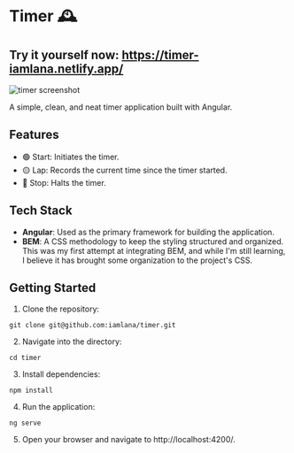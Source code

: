 # Timer 🕰️

## Try it yourself now: https://timer-iamlana.netlify.app/

![timer screenshot](src/assets/screenshot-timer.png)

A simple, clean, and neat timer application built with Angular.

## Features

- 🟢 Start: Initiates the timer.
- 🟡 Lap: Records the current time since the timer started.
- 🔴 Stop: Halts the timer.

## Tech Stack

- **Angular**: Used as the primary framework for building the application.
- **BEM**: A CSS methodology to keep the styling structured and organized. This was my first attempt at integrating BEM, and while I'm still learning, I believe it has brought some organization to the project's CSS.

## Getting Started

1. Clone the repository:

```
git clone git@github.com:iamlana/timer.git
```

2. Navigate into the directory:

```
cd timer
```

3. Install dependencies:

```
npm install
```

4. Run the application:

```
ng serve
```

5. Open your browser and navigate to http://localhost:4200/.
